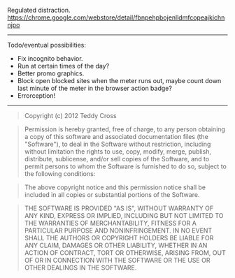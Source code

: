 Regulated distraction. https://chrome.google.com/webstore/detail/fbnpehpbojenlldmfcopeajkichnnjpo

---

Todo/eventual possibilities:

* Fix incognito behavior.
* Run at certain times of the day?
* Better promo graphics.
* Block open blocked sites when the meter runs out, maybe count down last minute of the meter in the browser action badge?
* Errorception!

---

>Copyright (c) 2012 Teddy Cross

>Permission is hereby granted, free of charge, to any person obtaining a copy of this software and associated documentation files (the "Software"), to deal in the Software without restriction, including without limitation the rights to use, copy, modify, merge, publish, distribute, sublicense, and/or sell copies of the Software, and to permit persons to whom the Software is furnished to do so, subject to the following conditions:

>The above copyright notice and this permission notice shall be included in all copies or substantial portions of the Software.

>THE SOFTWARE IS PROVIDED "AS IS", WITHOUT WARRANTY OF ANY KIND, EXPRESS OR IMPLIED, INCLUDING BUT NOT LIMITED TO THE WARRANTIES OF MERCHANTABILITY, FITNESS FOR A PARTICULAR PURPOSE AND NONINFRINGEMENT. IN NO EVENT SHALL THE AUTHORS OR COPYRIGHT HOLDERS BE LIABLE FOR ANY CLAIM, DAMAGES OR OTHER LIABILITY, WHETHER IN AN ACTION OF CONTRACT, TORT OR OTHERWISE, ARISING FROM, OUT OF OR IN CONNECTION WITH THE SOFTWARE OR THE USE OR OTHER DEALINGS IN THE SOFTWARE.
